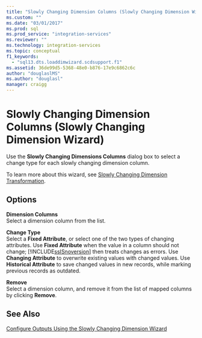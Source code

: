 ```yaml
---
title: "Slowly Changing Dimension Columns (Slowly Changing Dimension Wizard) | Microsoft Docs"
ms.custom: ""
ms.date: "03/01/2017"
ms.prod: sql
ms.prod_service: "integration-services"
ms.reviewer: ""
ms.technology: integration-services
ms.topic: conceptual
f1_keywords: 
  - "sql13.dts.loaddimwizard.scdsupport.f1"
ms.assetid: 36de99d5-5368-48e0-b876-17e9c6862c6c
author: "douglaslMS"
ms.author: "douglasl"
manager: craigg
---
```

# Slowly Changing Dimension Columns (Slowly Changing Dimension Wizard)
  Use the **Slowly Changing Dimensions Columns** dialog box to select a change type for each slowly changing dimension column.  
  
 To learn more about this wizard, see [Slowly Changing Dimension Transformation](../../../integration-services/data-flow/transformations/slowly-changing-dimension-transformation.md).  
  
## Options  
 **Dimension Columns**  
 Select a dimension column from the list.  
  
 **Change Type**  
 Select a **Fixed Attribute**, or select one of the two types of changing attributes. Use **Fixed Attribute** when the value in a column should not change; [!INCLUDE[ssISnoversion](../../../includes/ssisnoversion-md.md)] then treats changes as errors. Use **Changing Attribute** to overwrite existing values with changed values. Use **Historical Attribute** to save changed values in new records, while marking previous records as outdated.  
  
 **Remove**  
 Select a dimension column, and remove it from the list of mapped columns by clicking **Remove**.  
  
## See Also  
 [Configure Outputs Using the Slowly Changing Dimension Wizard](../../../integration-services/data-flow/transformations/configure-outputs-using-the-slowly-changing-dimension-wizard.md)  
  
  
